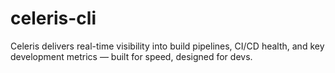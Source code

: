 # celeris-cli
Celeris delivers real-time visibility into build pipelines, CI/CD health, and key development metrics — built for speed, designed for devs.

